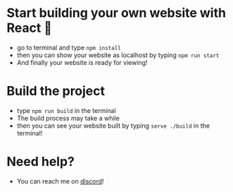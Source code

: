 # Start building your own website with React 🎉
- go to terminal and type `npm install`
- then you can show your website as localhost by typing `npm run start`
- And finally your website is ready for viewing!

# Build the project 
- type `npm run build` in the terminal
- The build process may take a while
- then you can see your website built by typing `serve ./build` in the terminal!

# Need help?
- You can reach me on [discord](https://discord.com/users/622350390871982080)!
